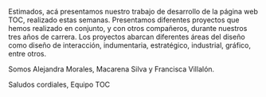 
Estimados,
acá presentamos nuestro trabajo de desarrollo de la página web TOC, realizado estas semanas. Presentamos diferentes proyectos que hemos realizado en conjunto, y con otros compañeros, durante nuestros tres años de carrera. Los proyectos abarcan diferentes áreas del diseño como diseño de interacción, indumentaria, estratégico, industrial, gráfico, entre otros.

Somos Alejandra Morales, Macarena Silva y Francisca Villalón.

Saludos cordiales,
Equipo TOC
